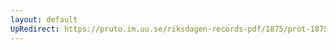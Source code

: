 ```yaml
---
layout: default
UpRedirect: https://pruto.im.uu.se/riksdagen-records-pdf/1875/prot-1875--ak--019.pdf
---
```

